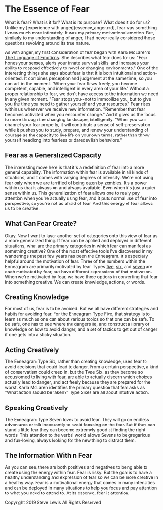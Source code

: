 # The Essence of Fear

What is fear? What is it for? What is its purpose? What does it do for us? Unlike my [experience with anger](essence_anger.md], fear was something I knew much more intimately. It was my primary motivational emotion. But, similarly to my understanding of anger, I had never really considered those questions revolving around its true nature.

As with anger, my first consideration of fear began with Karla McLaren's [The Language of Emotions](https://www.amazon.com/Language-Emotions-What-Feelings-Trying/dp/1591797691). She describes what fear does for us: "Fear hones your senses, alerts your innate survival skills, and increases your ability to respond effectively to novel or changing environments." One of the interesting things she says about fear is that it is both intuitional and action-oriented. It combines perception and judgement at the same time, so you can act in the moment. "When your fear flows freely, you become competent, capable, and intelligent in every area of your life." Without a proper relationship to fear, we don't have access to the information we need in any given moment. "Fear stops you--not to immobilize you, but to give you the time you need to gather yourself and your resources." Fear rises within us whenever we receive new information. "Remember that fear becomes activated when you encounter change." And it gives us the focus to move through the changing landscape, intelligently. "When you can channel your fear properly, it will contribute a sense of self-preservation while it pushes you to study, prepare, and renew your understanding of courage as the capacity to live life on your own terms, rather than throw yourself headlong into fearless or daredevilish behaviors." 

## Fear as a Generalized Capacity 

The interesting move here is that it's a redefinition of fear into a more general capability. The information within fear is available in all kinds of situations, and it comes with varying degrees of intensity.  We're not using fear only when we are terrified of being eaten by zombies. It's a power within us that is always on and always available. Even when it's just a quiet sense within us. This generalization of fear allows one to really pay attention when you're actually using fear, and it puts normal use of fear into perspective, so you're not as afraid of fear. And this energy of fear allows us to be creative.

## What Can Fear Create?

Okay. Now I want to layer another set of categories onto this view of fear as a more generalized thing. If fear can be applied and deployed in different situations, what are the primary categories in which fear can manifest as something creative? 
One of the most effective tools I've discovered in my wanderings the past few years has been the Enneagram. It's especially helpful around the motivation of fear. Three of the numbers within the Enneagram are primarily motivated by fear. Types [five](https://www.enneagraminstitute.com/type-5), [six](https://www.enneagraminstitute.com/type-6), and [seven](https://www.enneagraminstitute.com/type-7) are each motivated by fear, but have different expressions of that motivation. When we're motivated by fear, we have three options in converting that fear into something creative. We can create knowledge, actions, or words.

## Creating Knowledge

For most of us, fear is to be avoided. But we all have different strategies and habits for avoiding fear. For the Enneagram Type Five, that strategy is to learn as much as one can about various topics so that one can be safe. To be safe, one has to see where the dangers lie, and construct a library of knowledge on how to avoid danger, and a set of tactics to get out of danger if one gets into a sticky situation.

## Acting Creatively

The Enneagram Type Six, rather than creating knowledge, uses fear to avoid decisions that could lead to danger. From a certain perspective, a kind of conservatism could creep in, but the Type Six, as they become so accustomed to living with fear, are able to actually discern which choices actually lead to danger, and act freely because they are prepared for the worst. Karla McLaren identifies the primary question that fear asks as, "What action should be taken?" Type Sixes are all about intuitive action.

## Speaking Creatively

The Enneagram Type Seven loves to avoid fear. They will go on endless adventures or talk incessantly to avoid focusing on the fear. But if they can stand a little fear they can become extremely good at finding the right words. This attention to the verbal world allows Sevens to be gregarious and fun-loving, always looking for the new thing to distract them.

## The Information Within Fear

As you can see, there are both positives and negatives to being able to create using the energy within fear. Fear is risky. But the goal is to have a healthy understanding and expression of fear so we can be more creative in a healthy way. Fear is a motivational energy that comes in many intensities and can be deployed in many situations to help you focus and pay attention to what you need to attend to. At its essence, fear is attention.

Copyright 2019 Steve Lewis All Rights Reserved
